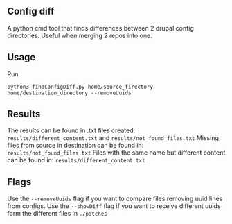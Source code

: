 ## Config diff
A python cmd tool that finds differences between 2 drupal config directories.
Useful when merging 2 repos into one.

## Usage
Run 
```shell
python3 findConfigDiff.py home/source_firectory home/destination_directory --removeUuids
```
## Results
The results can be found in .txt files created: ``results/different_content.txt`` and ``results/not_found_files.txt``
Missing files from source in destination can be found in: ``results/not_found_files.txt``
Files with the same name but different content can be found in: ``results/different_content.txt``


## Flags
Use the ``--removeUuids`` flag if you want to compare files removing uuid lines from configs.
Use the ``--showDiff`` flag if you want to receive different uuids form the different files in ``./patches``
